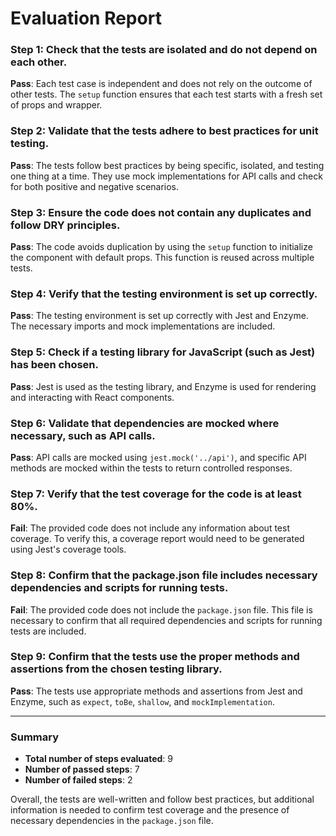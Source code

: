 # Evaluation Report

### Step 1: Check that the tests are isolated and do not depend on each other.
**Pass**: Each test case is independent and does not rely on the outcome of other tests. The `setup` function ensures that each test starts with a fresh set of props and wrapper.

### Step 2: Validate that the tests adhere to best practices for unit testing.
**Pass**: The tests follow best practices by being specific, isolated, and testing one thing at a time. They use mock implementations for API calls and check for both positive and negative scenarios.

### Step 3: Ensure the code does not contain any duplicates and follow DRY principles.
**Pass**: The code avoids duplication by using the `setup` function to initialize the component with default props. This function is reused across multiple tests.

### Step 4: Verify that the testing environment is set up correctly.
**Pass**: The testing environment is set up correctly with Jest and Enzyme. The necessary imports and mock implementations are included.

### Step 5: Check if a testing library for JavaScript (such as Jest) has been chosen.
**Pass**: Jest is used as the testing library, and Enzyme is used for rendering and interacting with React components.

### Step 6: Validate that dependencies are mocked where necessary, such as API calls.
**Pass**: API calls are mocked using `jest.mock('../api')`, and specific API methods are mocked within the tests to return controlled responses.

### Step 7: Verify that the test coverage for the code is at least 80%.
**Fail**: The provided code does not include any information about test coverage. To verify this, a coverage report would need to be generated using Jest's coverage tools.

### Step 8: Confirm that the package.json file includes necessary dependencies and scripts for running tests.
**Fail**: The provided code does not include the `package.json` file. This file is necessary to confirm that all required dependencies and scripts for running tests are included.

### Step 9: Confirm that the tests use the proper methods and assertions from the chosen testing library.
**Pass**: The tests use appropriate methods and assertions from Jest and Enzyme, such as `expect`, `toBe`, `shallow`, and `mockImplementation`.

---

### Summary
- **Total number of steps evaluated**: 9
- **Number of passed steps**: 7
- **Number of failed steps**: 2

Overall, the tests are well-written and follow best practices, but additional information is needed to confirm test coverage and the presence of necessary dependencies in the `package.json` file.